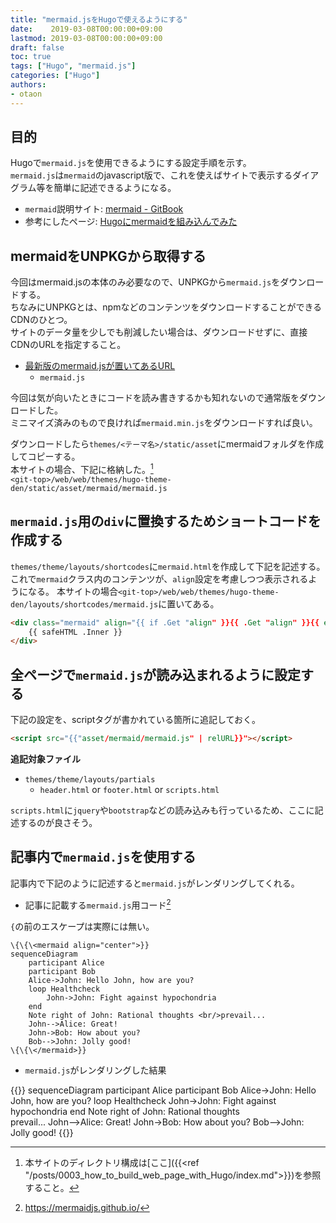 ```yaml
---
title: "mermaid.jsをHugoで使えるようにする"
date:    2019-03-08T00:00:00+09:00
lastmod: 2019-03-08T00:00:00+09:00
draft: false
toc: true
tags: ["Hugo", "mermaid.js"]
categories: ["Hugo"]
authors:
- otaon
---
```


## 目的
Hugoで`mermaid.js`を使用できるようにする設定手順を示す。  
`mermaid.js`は`mermaid`のjavascript版で、これを使えばサイトで表示するダイアグラム等を簡単に記述できるようになる。

- `mermaid`説明サイト: [mermaid - GitBook](https://mermaidjs.github.io/)
- 参考にしたページ: [Hugoにmermaidを組み込んでみた](https://qiita.com/_takeuchi_/items/35c52fd85884a83c154d)

## mermaidをUNPKGから取得する
今回はmermaid.jsの本体のみ必要なので、UNPKGから`mermaid.js`をダウンロードする。  
ちなみにUNPKGとは、npmなどのコンテンツをダウンロードすることができるCDNのひとつ。  
サイトのデータ量を少しでも削減したい場合は、ダウンロードせずに、直接CDNのURLを指定すること。

- [最新版のmermaid.jsが置いてあるURL](https://unpkg.com/mermaid/dist/)
  - `mermaid.js`

今回は気が向いたときにコードを読み書きするかも知れないので通常版をダウンロードした。  
ミニマイズ済みのもので良ければ`mermaid.min.js`をダウンロードすれば良い。

ダウンロードしたら`themes/<テーマ名>/static/asset`にmermaidフォルダを作成してコピーする。  
本サイトの場合、下記に格納した。[^ディレクトリ構成]  
`<git-top>/web/web/themes/hugo-theme-den/static/asset/mermaid/mermaid.js`

[^ディレクトリ構成]:本サイトのディレクトリ構成は[ここ]({{<ref "/posts/0003_how_to_build_web_page_with_Hugo/index.md">}})を参照すること。


## `mermaid.js`用の`div`に置換するためショートコードを作成する

`themes/theme/layouts/shortcodes`に`mermaid.html`を作成して下記を記述する。  
これで`mermaid`クラス内のコンテンツが、`align`設定を考慮しつつ表示されるようになる。
本サイトの場合`<git-top>/web/web/themes/hugo-theme-den/layouts/shortcodes/mermaid.js`に置いてある。

```html
<div class="mermaid" align="{{ if .Get "align" }}{{ .Get "align" }}{{ else }}center{{ end }}">
    {{ safeHTML .Inner }}
</div>
```

## 全ページで`mermaid.js`が読み込まれるように設定する
下記の設定を、scriptタグが書かれている箇所に追記しておく。

```html
<script src="{{"asset/mermaid/mermaid.js" | relURL}}"></script>
```

**追記対象ファイル**

- `themes/theme/layouts/partials`
  - `header.html` or `footer.html` or `scripts.html`

`scripts.html`に`jquery`や`bootstrap`などの読み込みも行っているため、ここに記述するのが良さそう。

## 記事内で`mermaid.js`を使用する
記事内で下記のように記述すると`mermaid.js`がレンダリングしてくれる。

- 記事に記載する`mermaid.js`用コード[^サンプルコード]

[^サンプルコード]:https://mermaidjs.github.io/

`{`の前のエスケープは実際には無い。

```
\{\{\<mermaid align="center">}}
sequenceDiagram
    participant Alice
    participant Bob
    Alice->John: Hello John, how are you?
    loop Healthcheck
        John->John: Fight against hypochondria
    end
    Note right of John: Rational thoughts <br/>prevail...
    John-->Alice: Great!
    John->Bob: How about you?
    Bob-->John: Jolly good!
\{\{\</mermaid>}}
```

- `mermaid.js`がレンダリングした結果

{{<mermaid align="center">}}
sequenceDiagram
    participant Alice
    participant Bob
    Alice->John: Hello John, how are you?
    loop Healthcheck
        John->John: Fight against hypochondria
    end
    Note right of John: Rational thoughts <br/>prevail...
    John-->Alice: Great!
    John->Bob: How about you?
    Bob-->John: Jolly good!
{{</mermaid>}}

